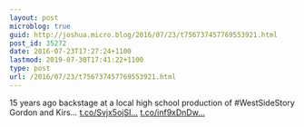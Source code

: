 ```yaml
---
layout: post
microblog: true
guid: http://joshua.micro.blog/2016/07/23/t756737457769553921.html
post_id: 35272
date: 2016-07-23T17:27:24+1100
lastmod: 2019-07-30T17:41:22+1100
type: post
url: /2016/07/23/t756737457769553921.html
---
```

15 years ago backstage at a local high school production of #WestSideStory Gordon and Kirs… [t.co/Svjx5ojSI...](https://t.co/Svjx5ojSIK) [t.co/inf9xDnDw...](https://t.co/inf9xDnDwX)
